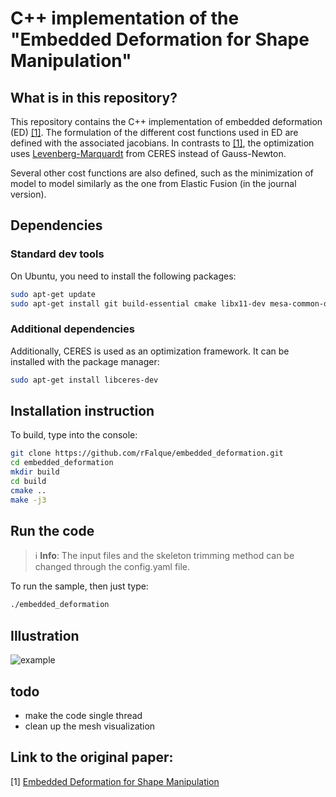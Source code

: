 # C++ implementation of the "Embedded Deformation for Shape Manipulation"

## What is in this repository?
This repository contains the C++ implementation of embedded deformation (ED) [[1]](#link-to-the-original-paper). The formulation of the different cost functions used in ED are defined with the associated jacobians. In contrasts to [[1]](#link-to-the-original-paper), the optimization uses [Levenberg-Marquardt](http://ceres-solver.org/nnls_solving.html#levenberg-marquardt) from CERES instead of Gauss-Newton.

Several other cost functions are also defined, such as the minimization of model to model similarly as the one from Elastic Fusion (in the journal version).

## Dependencies

### Standard dev tools
On Ubuntu, you need to install the following packages:
```bash
sudo apt-get update
sudo apt-get install git build-essential cmake libx11-dev mesa-common-dev libgl1-mesa-dev libglu1-mesa-dev libxrandr-dev libxi-dev libxmu-dev libblas-dev libxinerama-dev libxcursor-dev libeigen3-dev libyaml-cpp-dev
```

### Additional dependencies
Additionally, CERES is used as an optimization framework. It can be installed with the package manager:
```bash
sudo apt-get install libceres-dev
```

## Installation instruction
To build, type into the console:
```bash
git clone https://github.com/rFalque/embedded_deformation.git
cd embedded_deformation
mkdir build
cd build
cmake ..
make -j3
```

## Run the code

> :information_source: **Info**:  The input files and the skeleton trimming method can be changed through the config.yaml file.

To run the sample, then just type:
```bash
./embedded_deformation
```

## Illustration
![example](https://github.com/rFalque/embedded_deformation/raw/master/images/screenshot.png "example of embedded deformation")

## todo
* make the code single thread
* clean up the mesh visualization

## Link to the original paper:
[1] [Embedded Deformation for Shape Manipulation](https://graphics.ethz.ch/~sumnerb/research/embdef/Sumner2007EDF.pdf)
